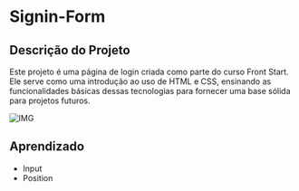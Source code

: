 # Signin-Form

## Descrição do Projeto

Este projeto é uma página de login criada como parte do curso Front Start. Ele serve como uma introdução ao uso de HTML e CSS, ensinando as funcionalidades básicas dessas tecnologias para fornecer uma base sólida para projetos futuros.

![IMG]([https://exemplo.com/caminho/para/imagem.png](https://github.com/VoupraSP/signIn-form/blob/main/assets/signin_img.jpeg?raw=true)https://github.com/VoupraSP/signIn-form/blob/main/assets/signin_img.jpeg?raw=true)

## Aprendizado

 - Input
 - Position
